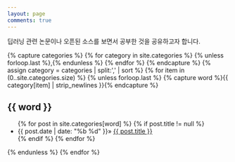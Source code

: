 ```yaml
---
layout: page
comments: true
---
```


딥러닝 관련 논문이나 오픈된 소스를 보면서 공부한 것을 공유하고자 합니다.

<div class="well">
    {% capture categories %}
        {% for category in site.categories %}
            {% unless forloop.last %},{% endunless %}
        {% endfor %}
    {% endcapture %}
    {% assign category = categories | split:',' | sort %}
    {% for item in (0..site.categories.size) %}
        {% unless forloop.last %}
        {% capture word %}{{ category[item] | strip_newlines }}{% endcapture %}
        <h2 class="category" id="{{ word }}">{{ word }}</h2>
        <ul>
        {% for post in site.categories[word] %}
            {% if post.title != null %}
            <li>
            <span>{{ post.date | date: "%b %d" }}</span>» <a href="{{ site.baseurl}}{{ post.url }}">
            {{ post.title }}</a>
            </li>
            {% endif %}
        {% endfor %}
        </ul>
        {% endunless %}
    {% endfor %}
    <br/>
    <br/>
</div>  
